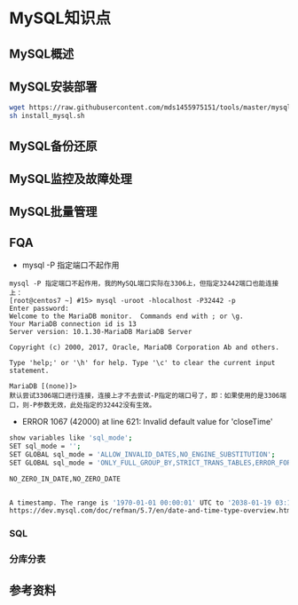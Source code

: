 # MySQL知识点
## MySQL概述
## MySQL安装部署
``` bash
wget https://raw.githubusercontent.com/mds1455975151/tools/master/mysql/install_mysql.sh
sh install_mysql.sh
```
## MySQL备份还原
## MySQL监控及故障处理
## MySQL批量管理
## FQA
- mysql -P 指定端口不起作用
``` text
mysql -P 指定端口不起作用，我的MySQL端口实际在3306上，但指定32442端口也能连接上：
[root@centos7 ~] #15> mysql -uroot -hlocalhost -P32442 -p
Enter password: 
Welcome to the MariaDB monitor.  Commands end with ; or \g.
Your MariaDB connection id is 13
Server version: 10.1.30-MariaDB MariaDB Server

Copyright (c) 2000, 2017, Oracle, MariaDB Corporation Ab and others.

Type 'help;' or '\h' for help. Type '\c' to clear the current input statement.

MariaDB [(none)]> 
默认尝试3306端口进行连接，连接上才不去尝试-P指定的端口号了，即：如果使用的是3306端口，则-P参数无效，此处指定的32442没有生效。
```
- ERROR 1067 (42000) at line 621: Invalid default value for 'closeTime'							
``` bash 
show variables like 'sql_mode';
SET sql_mode = '';
SET GLOBAL sql_mode = 'ALLOW_INVALID_DATES,NO_ENGINE_SUBSTITUTION';
SET GLOBAL sql_mode = 'ONLY_FULL_GROUP_BY,STRICT_TRANS_TABLES,ERROR_FOR_DIVISION_BY_ZERO,NO_AUTO_CREATE_USER,NO_ENGINE_SUBSTITUTION';

NO_ZERO_IN_DATE,NO_ZERO_DATE


A timestamp. The range is '1970-01-01 00:00:01' UTC to '2038-01-19 03:14:07' UTC.
https://dev.mysql.com/doc/refman/5.7/en/date-and-time-type-overview.html
```

### SQL
### 分库分表
## 参考资料
